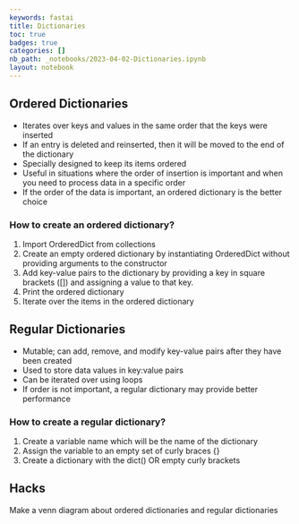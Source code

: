 ```yaml
---
keywords: fastai
title: Dictionaries 
toc: true 
badges: true
categories: []
nb_path: _notebooks/2023-04-02-Dictionaries.ipynb
layout: notebook
---
```


<!--
#################################################
### THIS FILE WAS AUTOGENERATED! DO NOT EDIT! ###
#################################################
# file to edit: _notebooks/2023-04-02-Dictionaries.ipynb
-->

<div class="container" id="notebook-container">
        
<div class="cell border-box-sizing text_cell rendered"><div class="inner_cell">
<div class="text_cell_render border-box-sizing rendered_html">
<h2 id="Ordered-Dictionaries">Ordered Dictionaries<a class="anchor-link" href="#Ordered-Dictionaries"> </a></h2><ul>
<li>Iterates over keys and values in the same order that the keys were inserted </li>
<li>If an entry is deleted and reinserted, then it will be moved to the end of the dictionary</li>
<li>Specially designed to keep its items ordered</li>
<li>Useful in situations where the order of insertion is important and when you need to process data in a specific order</li>
<li>If the order of the data is important, an ordered dictionary is the better choice</li>
</ul>
<h3 id="How-to-create-an-ordered-dictionary?">How to create an ordered dictionary?<a class="anchor-link" href="#How-to-create-an-ordered-dictionary?"> </a></h3><ol>
<li>Import OrderedDict from collections </li>
<li>Create an empty ordered dictionary by instantiating OrderedDict without providing arguments to the constructor</li>
<li>Add key-value pairs to the dictionary by providing a key in square brackets ([]) and assigning a value to that key. </li>
<li>Print the ordered dictionary </li>
<li>Iterate over the items in the ordered dictionary </li>
</ol>
<h2 id="Regular-Dictionaries">Regular Dictionaries<a class="anchor-link" href="#Regular-Dictionaries"> </a></h2><ul>
<li>Mutable; can add, remove, and modify key-value pairs after they have been created</li>
<li>Used to store data values in key:value pairs</li>
<li>Can be iterated over using loops</li>
<li>If order is not important, a regular dictionary may provide better performance</li>
</ul>
<h3 id="How-to-create-a-regular-dictionary?">How to create a regular dictionary?<a class="anchor-link" href="#How-to-create-a-regular-dictionary?"> </a></h3><ol>
<li>Create a variable name which will be the name of the dictionary</li>
<li>Assign the variable to an empty set of curly braces {}</li>
<li>Create a dictionary with the dict() OR empty curly brackets </li>
</ol>
<h2 id="Hacks">Hacks<a class="anchor-link" href="#Hacks"> </a></h2><p>Make a venn diagram about ordered dictionaries and regular dictionaries</p>

</div>
</div>
</div>
</div>
 


